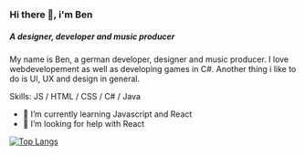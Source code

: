 ### Hi there 👋, i'm Ben
##### A designer, developer and music producer
My name is Ben, a german developer, designer and music producer. I love webdevelopement as well as developing games in C#. Another thing i like to do is UI, UX and design in general. 

Skills: JS / HTML / CSS / C# / Java

- 🌱 I’m currently learning Javascript and React 
- 🤔 I’m looking for help with React 


[![Top Langs](https://github-readme-stats.vercel.app/api/top-langs/?username=bencodes07&theme=github_dark)](https://github.com/anuraghazra/github-readme-stats)
